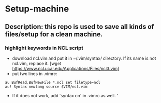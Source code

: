 # Setup-machine

## Description: this repo is used to save all kinds of files/setup for a clean machine.

### highlight keywords in NCL script
- download ncl.vim and put it in ~/.vim/syntax/ directory. If its name is not ncl.vim, replace it. [wget https://www.ncl.ucar.edu/Applications/Files/ncl3.vim]
- put two lines in .vimrc: 
```
au BufRead,BufNewFile *.ncl set filetype=ncl
au! Syntax newlang source $VIM/ncl.vim
```
- If it does not work, add 'syntax on' in .vimrc as well. '

